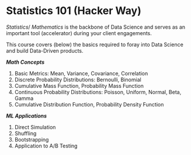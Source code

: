 # Statistics 101 (Hacker Way)

*Statistics*/ *Mathematics* is the backbone of Data Science and serves as an important tool (accelerator) during your client engagements.

This course covers (below) the basics required to foray into Data Science and build Data-Driven products.


***Math Concepts***

1. Basic Metrics: Mean, Variance, Covariance, Correlation
2. Discrete Probability Distributions: Bernoulli, Binomial
3. Cumulative Mass Function, Probability Mass Function
4. Continuous Probability Distributions: Poisson, Uniform, Normal, Beta, Gamma
5. Cumulative Distribution Function, Probability Density Function

***ML Applications***

1. Direct Simulation
2. Shuffling
3. Bootstrapping
4. Application to A/B Testing

